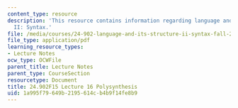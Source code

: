 ```yaml
---
content_type: resource
description: 'This resource contains information regarding language and its structure
  II: Syntax.'
file: /media/courses/24-902-language-and-its-structure-ii-syntax-fall-2015/1a995f79649b2195614cb4b9f14fe8b9_MIT24_902F15_Class16.pdf
file_type: application/pdf
learning_resource_types:
- Lecture Notes
ocw_type: OCWFile
parent_title: Lecture Notes
parent_type: CourseSection
resourcetype: Document
title: 24.902F15 Lecture 16 Polysynthesis
uid: 1a995f79-649b-2195-614c-b4b9f14fe8b9
---
```

